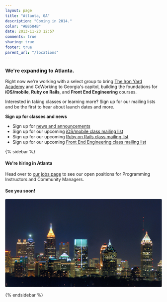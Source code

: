 ```yaml
---
layout: page
title: "Atlanta, GA"
description: "Coming in 2014."
color: "#B8584B"
date: 2013-11-23 12:57
comments: true
sharing: true
footer: true
parent_url: "/locations"
---
```



### We're expanding to Atlanta.

Right now we're working with a select group to bring [The Iron Yard Academy](/education/academy/front-end-engineering) and CoWorking to Georgia's capitol, building the foundations for **iOS/mobile**, **Ruby on Rails**, and **Front End Engineering** courses.  

Interested in taking classes or learning more? Sign up for our mailing lists and be the first to hear about launch dates and more. 

**Sign up for classes and news**

* Sign up for [news and announcements](http://eepurl.com/JoCfL)
* Sign up for our upcoming [iOS/mobile class mailing list](http://eepurl.com/JoCmT)
* Sign up for our upcoming [Ruby on Rails class mailing list](http://eepurl.com/JoCqT)
* Sign up for our upcoming [Front End Engineering class mailing list](http://eepurl.com/JoClj)

{% sidebar %}

#### We're hiring in Atlanta

Head over to [our jobs page](/jobs) to see our open positions for Programming Instructors and Community Managers. 

#### See you soon!

<img src="/images/locations/atlanta/atlanta-sidebar.jpg" style="border-radius: 3px;">

{% endsidebar %}
